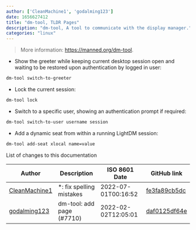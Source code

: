 ```yaml
---
author: ['CleanMachine1', 'godalming123']
date: 1656627412
title: "dm-tool, TLDR Pages"
description: "dm-tool, A tool to communicate with the display manager."
categories: "linux"
---
```

> More information: <https://manned.org/dm-tool>.

- Show the greeter while keeping current desktop session open and waiting to be restored upon authentication by logged in user:

```bash
dm-tool switch-to-greeter
```

- Lock the current session:

```bash
dm-tool lock
```

- Switch to a specific user, showing an authentication prompt if required:

```bash
dm-tool switch-to-user username session
```

- Add a dynamic seat from within a running LightDM session:

```bash
dm-tool add-seat xlocal name=value
```
List of changes to this documentation


Author | Description | ISO 8601 Date | GitHub link
------|-----|-----|-----
[CleanMachine1](mailto:78213164+CleanMachine1@users.noreply.github.com) | *: fix spelling mistakes | 2022-07-01T00:16:52 | [fe3fa89cb5dc](https://github.com/tldr-pages/tldr/commit/fe3fa89cb5dcd33fed00c70a5d789006a425068e)
[godalming123](mailto:r2hk9ahnf@relay.firefox.com) | dm-tool: add page (#7710) | 2022-02-02T12:05:01 | [daf0125df64e](https://github.com/tldr-pages/tldr/commit/daf0125df64e58d509873d08dfbb550f63f6dbfb)

